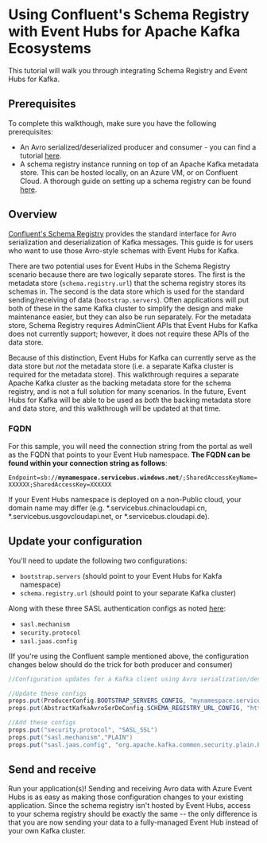 # Using Confluent's Schema Registry with Event Hubs for Apache Kafka Ecosystems

This tutorial will walk you through integrating Schema Registry and Event Hubs for Kafka.

## Prerequisites

To complete this walkthough, make sure you have the following prerequisites:

* An Avro serialized/deserialized producer and consumer - you can find a tutorial [here](https://github.com/confluentinc/examples/tree/5.1.2-post/clients/avro).
* A schema registry instance running on top of an Apache Kafka metadata store. This can be hosted locally, on an Azure VM, or on Confluent Cloud. A thorough guide on setting up a schema registry can be found [here](https://docs.confluent.io/current/schema-registry/docs/schema_registry_tutorial.html).

## Overview

[Confluent's Schema Registry](https://docs.confluent.io/current/schema-registry/docs/index.html) provides the standard interface for Avro serialization and deserialization of Kafka messages. This guide is for users who want to use those Avro-style schemas with Event Hubs for Kafka. 

There are two potential uses for Event Hubs in the Schema Registry scenario because there are two logically separate stores. The first is the metadata store (`schema.registry.url`) that the schema registry stores its schemas in. The second is the data store which is used for the standard sending/receiving of data (`bootstrap.servers`). Often applications will put both of these in the same Kafka cluster to simplify the design and make maintenance easier, but they can also be run separately. For the metadata store, Schema Registry requires AdminClient APIs that Event Hubs for Kafka does not currently support; however, it does not require these APIs of the data store.

Because of this distinction, Event Hubs for Kafka can currently serve as the data store but *not* the metadata store (i.e. a separate Kafka cluster is required for the metadata store). This walkthrough requires a separate Apache Kafka cluster as the backing metadata store for the schema registry, and is not a full solution for many scenarios. In the future, Event Hubs for Kafka will be able to be used as *both* the backing metadata store and data store, and this walkthrough will be updated at that time.

### FQDN

For this sample, you will need the connection string from the portal as well as the FQDN that points to your Event Hub namespace. **The FQDN can be found within your connection string as follows**:

`Endpoint=sb://`**`mynamespace.servicebus.windows.net`**`/;SharedAccessKeyName=XXXXXX;SharedAccessKey=XXXXXX`

If your Event Hubs namespace is deployed on a non-Public cloud, your domain name may differ (e.g. \*.servicebus.chinacloudapi.cn, \*.servicebus.usgovcloudapi.net, or \*.servicebus.cloudapi.de).

## Update your configuration

You'll need to update the following two configurations:

* `bootstrap.servers` (should point to your Event Hubs for Kakfa namespace)
* `schema.registry.url` (should point to your separate Kafka cluster)

Along with these three SASL authentication configs as noted [here](../README.md#update-your-kafka-client-configuration):

* `sasl.mechanism`  
* `security.protocol`
* `sasl.jaas.config`

(If you're using the Confluent sample mentioned above, the configuration changes below should do the trick for both producer and consumer)

```java
//Configuration updates for a Kafka client using Avro serialization/deserialization with Event Hubs for Kafka

//Update these configs
props.put(ProducerConfig.BOOTSTRAP_SERVERS_CONFIG, "mynamespace.servicebus.windows.net:9093");
props.put(AbstractKafkaAvroSerDeConfig.SCHEMA_REGISTRY_URL_CONFIG, "http://<YOUR.SCHEMA.REGISTRY.IP.ADDRESS>:8081");

//Add these configs
props.put("security.protocol", "SASL_SSL")
props.put("sasl.mechanism","PLAIN")
props.put("sasl.jaas.config", "org.apache.kafka.common.security.plain.PlainLoginModule required username=\"$ConnectionString\" password=\"Endpoint=sb://mynamespace.servicebus.windows.net/;SharedAccessKeyName=XXXXXX;SharedAccessKey=XXXXXX\");
```

## Send and receive

Run your application(s)! Sending and receiving Avro data with Azure Event Hubs is as easy as making those configuration changes to your existing application. Since the schema registry isn't hosted by Event Hubs, access to your schema registry should be  exactly the same -- the only difference is that you are now sending your data to a fully-managed Event Hub instead of your own Kafka cluster.
